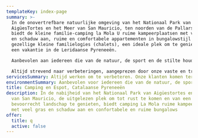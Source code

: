 ```yaml
---
templateKey: index-page
summary: >-
  In de onovertrefbare natuurlijke omgeving van het Nationaal Park van
  AigüesTortes en het Meer van San Mauricio, ten noorden van de Pallars Sobirà,
  biedt de kleine familie-camping la Mola U ruime kampeerplaatsen met veel gras
  en schaduw aan, ruime en comfortabele appartementen in bungalowstijl en
  gezellige kleine familielogies (chalets), een ideale plek om te genieten van
  een vakantie in de Leridaanse Pyreneeën. 

  Aanbevolen aan iedereen die van de natuur, de sport en de stilte houdt.

  Altijd strevend naar verbeteringen, aangeprezen door onze vaste en trouwe klanten.
servicesSummary: Altijd werken om te verbeteren. Onze klanten komen terug en bevelen ons aan
environmentSummary: Aanbevolen voor iedereen die van de natuur, de sport en de stilte houdt
title: Camping en Espot, Catalaanse Pyreneeën
description: In de nabijheid van het Nationaal Park van Aigüestortes en het Meer
  van San Mauricio, de uitgelezen plek om tot rust te komen en van een
  bevoorrecht landschap te genieten, biedt camping La Mola ruime kampeerplaatsen
  met veel gras en schaduw aan en confortabele en ruime bungalows
offer:
  title: q
  active: false
---
```

